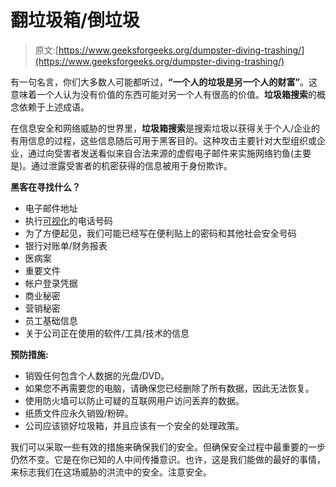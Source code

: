 # 翻垃圾箱/倒垃圾

> 原文:[https://www.geeksforgeeks.org/dumpster-diving-trashing/](https://www.geeksforgeeks.org/dumpster-diving-trashing/)

有一句名言，你们大多数人可能都听过，**“一个人的垃圾是另一个人的财富”**。这意味着一个人认为没有价值的东西可能对另一个人有很高的价值。**垃圾箱搜索**的概念依赖于上述成语。

在信息安全和网络威胁的世界里，**垃圾箱搜索**是搜索垃圾以获得关于个人/企业的有用信息的过程，这些信息随后可用于黑客目的。这种攻击主要针对大型组织或企业，通过向受害者发送看似来自合法来源的虚假电子邮件来实施网络钓鱼(主要是)。通过泄露受害者的机密获得的信息被用于身份欺诈。

**黑客在寻找什么？**

*   电子邮件地址
*   执行[可视化](https://www.geeksforgeeks.org/vishing-voice-phishing/)的电话号码
*   为了方便起见，我们可能已经写在便利贴上的密码和其他社会安全号码
*   银行对账单/财务报表
*   医病案
*   重要文件
*   帐户登录凭据
*   商业秘密
*   营销秘密
*   员工基础信息
*   关于公司正在使用的软件/工具/技术的信息

**预防措施:**

*   销毁任何包含个人数据的光盘/DVD。
*   如果您不再需要您的电脑，请确保您已经删除了所有数据，因此无法恢复。
*   使用防火墙可以防止可疑的互联网用户访问丢弃的数据。
*   纸质文件应永久销毁/粉碎。
*   公司应该锁好垃圾箱，并且应该有一个安全的处理政策。

我们可以采取一些有效的措施来确保我们的安全。但确保安全过程中最重要的一步仍然不变。它是在你已知的人中间传播意识。也许，这是我们能做的最好的事情，来标志我们在这场威胁的洪流中的安全。注意安全。